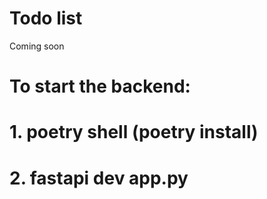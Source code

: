 # Todo list
Coming soon


# To start the backend:
# 1. poetry shell (poetry install)
# 2. fastapi dev app.py 
